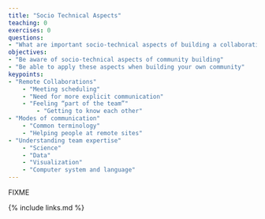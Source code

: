 ```yaml
---
title: "Socio Technical Aspects"
teaching: 0
exercises: 0
questions:
- "What are important socio-technical aspects of building a collaborative community?"
objectives:
- "Be aware of socio-technical aspects of community building"
- "Be able to apply these aspects when building your own community"
keypoints:
- "Remote Collaborations"
    - "Meeting scheduling"
    - "Need for more explicit communication"
    - "Feeling “part of the team”"
        - "Getting to know each other"
- "Modes of communication"
    - "Common terminology"
    - "Helping people at remote sites"
- "Understanding team expertise"
    - "Science"
    - "Data"
    - "Visualization"
    - "Computer system and language"
---
```

FIXME

{% include links.md %}
